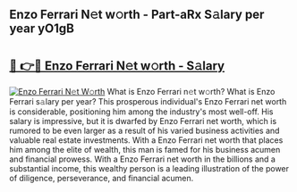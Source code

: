## Enzo Ferrari N𝚎t w𝚘rth - Part-aRx S𝚊lary per year yO1gB

# <h2><a href="http://gc39pz.nevu.top/?p=Enzo+Ferrari">🔗 👉🔴 Enzo Ferrari N𝚎t w𝚘rth - S𝚊lary</a></h2>

[![Enzo Ferrari N𝚎t W𝚘rth](https://i.imgur.com/Oavwk0R.jpeg)](http://gc39pz.nevu.top/?p=Enzo+Ferrari)
What is Enzo Ferrari n𝚎t w𝚘rth? What is Enzo Ferrari s𝚊lary per year?
This prosperous individual's Enzo Ferrari net worth is considerable, positioning him among the industry's most well-off. His salary is impressive, but it is dwarfed by Enzo Ferrari net worth, which is rumored to be even larger as a result of his varied business activities and valuable real estate investments. With a Enzo Ferrari net worth that places him among the elite of wealth, this man is famed for his business acumen and financial prowess. With a Enzo Ferrari net worth in the billions and a substantial income, this wealthy person is a leading illustration of the power of diligence, perseverance, and financial acumen.

